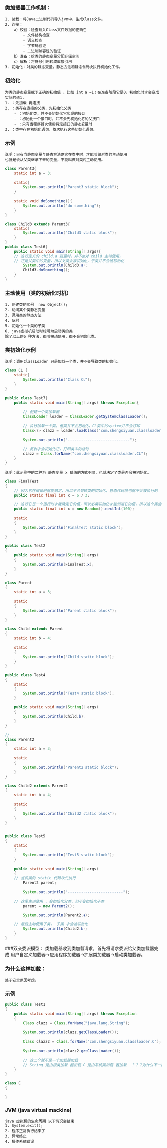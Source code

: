 ### 类加载器工作机制： 
    1. 装载：将Java二进制代码导入jvm中，生成Class文件。 
    2. 连接：
        a）校验：检查载入Class文件数据的正确性
            - 文件结构检查
            - 语义检查
            - 字节码验证
            - 二进制兼容性的验证 
        b）准备：给类的静态变量分配存储空间 
        c）解析：将符号引用转成直接引用 
    3. 初始化：对类的静态变量，静态方法和静态代码块执行初始化工作。

### 初始化
    为类的静态变量赋予正确的初始值 ，比如 int a =1；在准备阶段它是0，初始化时才会变成实际的值1.
    1. ：先加载 再连接
    2. ：类存在直接的父类，先初始化父类
        - ：初始化类，并不会初始化它实现的接口
        - ：初始化一个接口时，并不会先初始化它的父接口
        - ：只有当程序首次使用特定接口的静态变量时
    3. ：类中存在初始化语句，依次执行这些初始化语句。

    
### 示例
    说明：只有当静态变量与静态方法确实在类中时，才能叫做对类的主动使用
    也就是说从父类继承下来的变量，不能叫做对类的主动使用。

```java
class Parent3{
    static int a = 3;
    
    static{
        System.out.println("Parent3 static block");
    }
    
    static void doSomething(){
        System.out.println("do something");
    }
}

class Child3 extends Parent3{
    static{
        System.out.println("Child3 static block");
    }
}
public class Test6{
    public static void main(String[] args){
    // 这行定义的 child.a 变量时，并不会对 child 主动使用，
    // 它是父类中的变量，所以父类会被初始化，子类并不会被初始化
        System.out.println(Child3.a);  
        Child3.doSomething();
    }
}
```

### 主动使用（类的初始化时机）
    1. 创建类的实例  new Object();
    2. 访问某个类静态变量
    3. 调用类的静态方法
    4. 反射
    5. 初始化一个类的子类
    6. java虚拟机启动时标明为启动类的类
    除了以上的6 种方法，都叫被动使用，都不会初始化类。

### 类初始化示例
    说明：调用ClassLoader 只是加载一个类，并不会导致类的初始化。
```java
class CL {
    static{
        System.out.println("Class CL");
    }
}

public class Test7{
    public static void main(String[] args) throws Exception{ 
        
        // 创建一个类加载器
        ClassLoader loader = ClassLoader.getSystemClassLoader();
        
        // 执行加载一个类，但类并不会初始化，CL类中的system并不会打印
        Class<?> clazz = loader.loadClass("com.shengsiyuan.classloader.CL");
        
        System.out.println("----------------------------");
        
        // 反射才会初始化它，打印类中的语句
        clazz = Class.forName("com.shengsiyuan.classloader.CL");
    }
}
```

    说明：此示例中的二种为 静态变量 x 赋值的方式不同，也就决定了类是否会被初始化。
```java
class FinalTest
{
    // 因为它在编译时就能确定，所以不会导致类的初始化，静态代码块也就不会被执行的 
    public static final int x = 6 / 3;

    // 这行它是一个运行时才能确定它的值，所以必需初始化才能知道它的值，所以这个类会被初始化，
    public static final int x = new Random().nextInt(100);
    
    static
    {
        System.out.println("FinalTest static block");
    }
}

public class Test2
{
    public static void main(String[] args)
    {
        System.out.println(FinalTest.x);
    }
}
```

```java
class Parent
{
    static int a = 3;
    
    static
    {
        System.out.println("Parent static block");
    }
}

class Child extends Parent
{
    static int b = 4;
    
    static
    {
        System.out.println("Child static block");
    }
}

public class Test4
{
    static
    {
        System.out.println("Test4 static block");
    }
    
    public static void main(String[] args)
    {
        System.out.println(Child.b);
    }
}

//---
class Parent2
{
    static int a = 3;
    
    static
    {
        System.out.println("Parent2 static block");
    }
}

class Child2 extends Parent2
{
    static int b = 4;
    
    static
    {
        System.out.println("Child2 static block");
    }
}


public class Test5
{
    static
    {
        System.out.println("Test5 static block");
    }
    
    public static void main(String[] args)
    {
    // 当前类的 static 代码块先执行
        Parent2 parent;
        
        System.out.println("-------------------------");
    
    // 这里主动使用 ，会初始化父类，但不会初始化子类  
        parent = new Parent2();
        
        System.out.println(Parent2.a);
    
    // 最后主动使用子类， 子类 才会被初始化  
        System.out.println(Child2.b);
    }
}
```


###双亲委派模型：
    类加载器收到类加载请求，首先将请求委派给父类加载器完成 
    用户自定义加载器->应用程序加载器->扩展类加载器->启动类加载器。

### 为什么这样加载：
    处于安全原因考虑。

### 示例
```java
public class Test1
{
    public static void main(String[] args) throws Exception
    {
        Class clazz = Class.forName("java.lang.String");
    
        System.out.println(clazz.getClassLoader());
        
        Class clazz2 = Class.forName("com.shengsiyuan.classloader.C");
        
        System.out.println(clazz2.getClassLoader());
        
        // 这二个就不是一个加载器加载 
        // String 是由根类加载 器加载 C 是由系统类加载 器加载  ？？？为什么不一样
    }
}

class C
{
   
}
```

### JVM (java virtual mackine)
    java 虚拟机的生命周期 以下情况会结束
    1. System.exit();
    2. 程序正常执行结束了
    3. 异常终止
    4. 操作系统错误